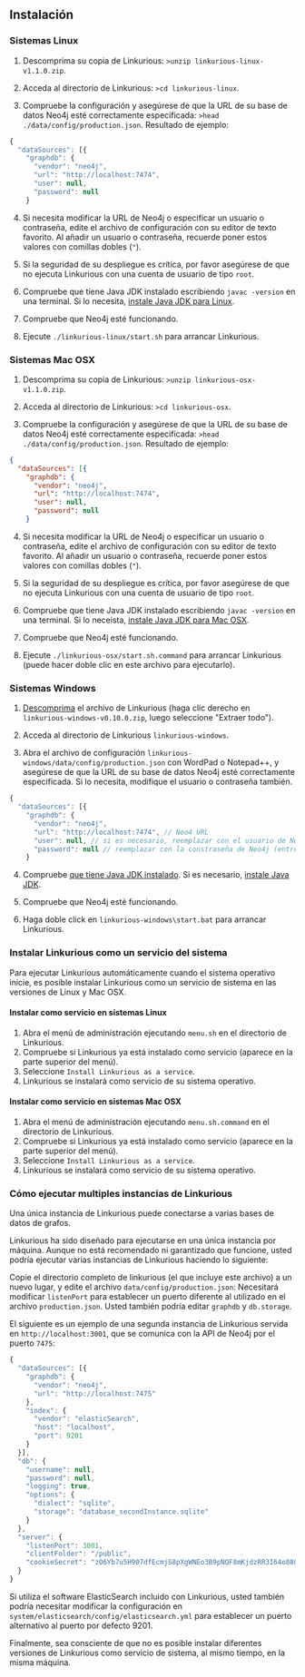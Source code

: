 ## Instalación

### Sistemas Linux

1. Descomprima su copia de Linkurious:
`>unzip linkurious-linux-v1.1.0.zip`.

2. Acceda al directorio de Linkurious: `>cd linkurious-linux`.

3. Compruebe la configuración y asegúrese de que la URL de su base de datos Neo4j esté correctamente especificada: `>head ./data/config/production.json`. Resultado de ejemplo:
```JavaScript
{
  "dataSources": [{
    "graphdb": {
      "vendor": "neo4j",
      "url": "http://localhost:7474",
      "user": null,
      "password": null
    }
```

4. Si necesita modificar la URL de Neo4j o especificar un usuario o contraseña, edite el archivo de configuración con su editor de texto favorito. Al añadir un usuario o contraseña, recuerde poner estos valores con comillas dobles (`"`).

5. Si la seguridad de su despliegue es crítica, por favor asegúrese de que no ejecuta Linkurious con una cuenta de usuario de tipo `root`.

6. Compruebe que tiene Java JDK instalado escribiendo `javac -version` en una terminal. Si lo necesita, [instale Java JDK para Linux](https://docs.oracle.com/javase/7/docs/webnotes/install/linux/linux-jdk.html).

7. Compruebe que Neo4j esté funcionando.

8. Ejecute `./linkurious-linux/start.sh` para arrancar Linkurious.

### Sistemas Mac OSX

1. Descomprima su copia de Linkurious:
`>unzip linkurious-osx-v1.1.0.zip`.

2. Acceda al directorio de Linkurious: `>cd linkurious-osx`.

3. Compruebe la configuración y asegúrese de que la URL de su base de datos Neo4j esté correctamente especificada: `>head ./data/config/production.json`. Resultado de ejemplo:
```JSON
{
  "dataSources": [{
    "graphdb": {
      "vendor": "neo4j",
      "url": "http://localhost:7474",
      "user": null,
      "password": null
    }
```

4. Si necesita modificar la URL de Neo4j o especificar un usuario o contraseña, edite el archivo de configuración con su editor de texto favorito. Al añadir un usuario o contraseña, recuerde poner estos valores con comillas dobles (`"`).

5. Si la seguridad de su despliegue es crítica, por favor asegúrese de que no ejecuta Linkurious con una cuenta de usuario de tipo `root`.

6. Compruebe que tiene Java JDK instalado escribiendo `javac -version` en una terminal. Si lo neceista, [instale Java JDK para Mac OSX](http://docs.oracle.com/javase/7/docs/webnotes/install/mac/mac-jdk.html).

7. Compruebe que Neo4j esté funcionando.

8. Ejecute `./linkurious-osx/start.sh.command` para arrancar Linkurious (puede hacer doble clic en este archivo para ejecutarlo).

### Sistemas Windows

1. [Descomprima](http://customize.org/help/How_To_Unzip_A_File) el archivo de Linkurious  (haga clic derecho en `linkurious-windows-v0.10.0.zip`, luego seleccione "Extraer todo").

2. Acceda al directorio de Linkurious `linkurious-windows`.

3. Abra el archivo de configuración `linkurious-windows/data/config/production.json` con WordPad o Notepad++, y asegúrese de que la URL de su base de datos Neo4j esté correctamente especificada. Si lo necesita, modifique el usuario o contraseña también.
```JavaScript
{
  "dataSources": [{
    "graphdb": {
      "vendor": "neo4j",
      "url": "http://localhost:7474", // Neo4 URL
      "user": null, // si es necesario, reemplazar con el usuario de Neo4j (entre comillas dobles ") 
      "password": null // reemplazar con la constraseña de Neo4j (entre comillas dobles ") 
    }
```

4. Compruebe [que tiene Java JDK instalado](https://www.java.com/en/download/help/version_manual.xml). Si es necesario, [instale Java JDK](http://docs.oracle.com/cd/E19182-01/820-7851/inst_cli_jdk_javahome_t/index.html).

5. Compruebe que Neo4j esté funcionando.

6. Haga doble click en `linkurious-windows\start.bat` para arrancar Linkurious.


### Instalar Linkurious como un servicio del sistema

Para ejecutar Linkurious automáticamente cuando el sistema operativo inicie, es posible instalar Linkurious como un servicio de sistema en las versiones de Linux y Mac OSX.

#### Instalar como servicio en sistemas Linux

1. Abra el menú de administración ejecutando `menu.sh` en el directorio de Linkurious.
2. Compruebe si Linkurious ya está instalado como servicio (aparece en la parte superior del menú).
3. Seleccione `Install Linkurious as a service`.
4. Linkurious se instalará como servicio de su sistema operativo.

#### Instalar como servicio en sistemas Mac OSX

1. Abra el menú de administración ejecutando `menu.sh.command` en el directorio de Linkurious.
2. Compruebe si Linkurious ya está instalado como servicio (aparece en la parte superior del menú).
3. Seleccione `Install Linkurious as a service`.
4. Linkurious se instalará como servicio de su sistema operativo.

### Cómo ejecutar multiples instancias de Linkurious

<div class="alert alert-info">
  Una única instancia de Linkurious puede conectarse a varias bases de datos de grafos.
</div>

Linkurious ha sido diseñado para ejecutarse en una única instancia por máquina.
Aunque no está recomendado ni garantizado que funcione, usted podría ejecutar varias instancias de Linkurious haciendo lo siguiente:

Copie el directorio completo de linkurious (el que incluye este archivo) a un nuevo lugar, y edite el archivo `data/config/production.json`:
Necesitará modificar ``listenPort`` para establecer un puerto diferente al utilizado en el archivo `production.json`. Usted también podría editar `graphdb` y `db.storage`.

El siguiente es un ejemplo de una segunda instancia de Linkurious servida en `http://localhost:3001`, que se comunica con la API de Neo4j por el puerto `7475`:

```JavaScript
{
  "dataSources": [{
    "graphdb": {
      "vendor": "neo4j",
      "url": "http://localhost:7475"
    },
    "index": {
      "vendor": "elasticSearch",
      "host": "localhost",
      "port": 9201
    }
  }],
  "db": {
    "username": null,
    "password": null,
    "logging": true,
    "options": {
      "dialect": "sqlite",
      "storage": "database_secondInstance.sqlite"
    }
  },
  "server": {
    "listenPort": 3001,
    "clientFolder": "/public",
    "cookieSecret": "zO6Yb7u5H907dfEcmjS8pXgWNEo3B9pNQF8mKjdzRR3I64o88GrGLWEjqNq1Yx5"
  }
}
```

Si utiliza el software ElasticSearch incluido con Linkurious, usted también podría necesitar modificar la configuración en `system/elasticsearch/config/elasticsearch.yml` para establecer un puerto alternativo al puerto por defecto 9201.

Finalmente, sea consciente de que no es posible instalar diferentes versiones de Linkurious como servicio de sistema, al mismo tiempo, en la misma máquina.

